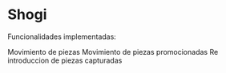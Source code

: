 # Shogi

Funcionalidades implementadas:

Movimiento de piezas
Movimiento de piezas promocionadas
Re introduccion de piezas capturadas


